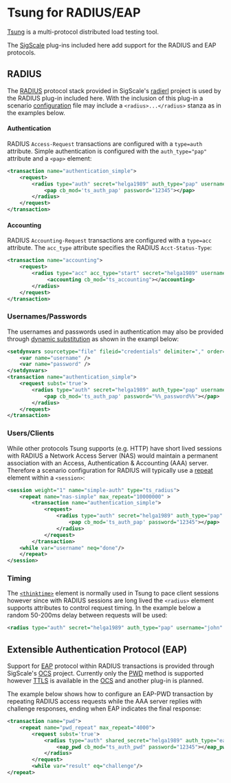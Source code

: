 #  Tsung for RADIUS/EAP

[Tsung](http://tsung.erlang-projects.org) is a multi-protocol
distributed load testing tool.

The [SigScale](http://www.sigscale.org) plug-ins included here add
support for the RADIUS and EAP protocols.

## RADIUS

The [RADIUS](https://tools.ietf.org/html/rfc2865) protocol stack provided
in SigScale's [radierl](http://github.com/sigscale/radierl) project is used by
the RADIUS plug-in included here. With the inclusion of this plug-in a scenario
[configuration](http://tsung.erlang-projects.org/user_manual/configuration.html)
file may include a `<radius>...</radius>` stanza as in the examples below.

#### Authentication
RADIUS `Access-Request` transactions are configured with a `type=auth`
attribute. Simple authentication is configured with the `auth_type="pap"`
attribute and a `<pap>` element:
```xml
<transaction name="authentication_simple">
    <request>
        <radius type="auth" secret="helga1989" auth_type="pap" username="john">
            <pap cb_mod='ts_auth_pap' password="12345"></pap>
        </radius>
    </request>
</transaction>
```

#### Accounting
RADIUS `Accounting-Request` transactions are configured with a `type=acc`
attribute. The `acc_type` attribute specifies the RADIUS `Acct-Status-Type`:
```xml
<transaction name="accounting">
    <request>
        <radius type="acc" acc_type="start" secret="helga1989" username="john">
             <accounting cb_mod="ts_accounting"></accounting>
        </radius>
    </request>
</transaction>
```

### Usernames/Passwords
The usernames and passwords used in authentication may also be provided through
[dynamic substitution](http://tsung.erlang-projects.org/user_manual/conf-advanced-features.html#dynamic-substitutions)
as shown in the exampl below:
```xml
<setdynvars sourcetype="file" fileid="credentials" delimiter="," order="random">
    <var name="username" />
    <var name="password" />
</setdynvars>
<transaction name="authentication_simple">
    <request subst='true'>
        <radius type="auth" secret="helga1989" auth_type="pap" username="%%_username%%">
            <pap cb_mod='ts_auth_pap' password="%%_password%%"></pap>
        </radius>
    </request>
</transaction>
```

### Users/Clients
While other protocols Tsung supports (e.g. HTTP) have short lived sessions
with RADIUS a Network Access Server (NAS) would maintain a permanent
association with an Access, Authentication & Accounting (AAA) server.
Therefore a scenario configuration for RADIUS will typically use a
[repeat](http://tsung.erlang-projects.org/user_manual/conf-advanced-features.html#repeat)
element within a `<session>`:
```xml
<session weight="1" name="simple-auth" type="ts_radius">
    <repeat name="nas-simple" max_repeat="10000000" >
        <transaction name="authentication_simple">
            <request>
                <radius type="auth" secret="helga1989" auth_type="pap" username="john">
                    <pap cb_mod='ts_auth_pap' password="12345"></pap>
                </radius>
            </request>
        </transaction>
    <while var="username" neq="done"/>
    </repeat>
</session> 
```

### Timing
The [`<thinktime>`](http://tsung.erlang-projects.org/user_manual/conf-sessions.html#thinktimes)
element is normally used in Tsung to pace client sessions however since with
RADIUS sessions are long lived the `<radius>` element supports attributes to
control request timing. In the example below a random 50-200ms delay between
requests will be used:
```xml
<radius type="auth" secret="helga1989" auth_type="pap" username="john" min="50" max="200" random="true">
```

## Extensible Authentication Protocol (EAP)
Support for [EAP](https://tools.ietf.org/html/rfc3748) protocol within RADIUS
transactions is provided through SigScale's [OCS](http://github.com/sigscale/ocs)
project. Currently only the [PWD](https://tools.ietf.org/html/rfc5931) method
is supported however [TTLS](https://tools.ietf.org/html/rfc5281) is available
in the [OCS](http://github.com/sigscale/ocs) and another plug-in is planned.

The example below shows how to configure an EAP-PWD transaction by repeating
RADIUS access requests while the AAA server replies with challenge responses,
ending when EAP indicates the final response:
```xml
<transaction name="pwd">
    <repeat name="pwd_repeat" max_repeat="4000">
        <request subst='true'>
            <radius type="auth" shared_secret="helga1989" auth_type="eap-pwd" username="john" result_var="result">
                <eap_pwd cb_mod="ts_auth_pwd" password="12345"></eap_pwd>
            </radius>
        </request>
        <while var="result" eq="challenge"/>
</repeat>
```

